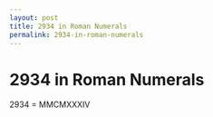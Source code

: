 ```yaml
---
layout: post
title: 2934 in Roman Numerals
permalink: 2934-in-roman-numerals
---
```


# 2934 in Roman Numerals

2934 = MMCMXXXIV
